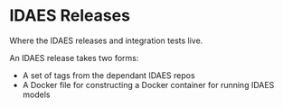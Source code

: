 # IDAES Releases

Where the IDAES releases and integration tests live.

An IDAES release takes two forms:
* A set of tags from the dependant IDAES repos
* A Docker file for constructing a Docker container for running IDAES models


